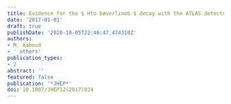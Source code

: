 ```yaml
---
title: Evidence for the $ Hto bøverlineb $ decay with the ATLAS detector
date: '2017-01-01'
draft: true
publishDate: '2020-10-05T22:46:47.474310Z'
authors:
- M. Aaboud
- ' others'
publication_types:
- 2
abstract: ''
featured: false
publication: '*JHEP*'
doi: 10.1007/JHEP12(2017)024
---
```


